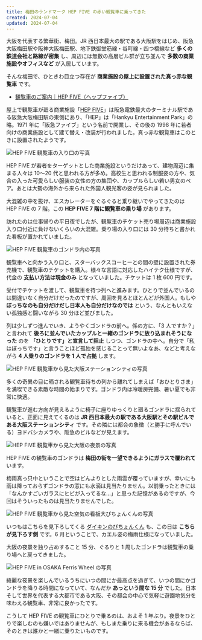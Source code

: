 ```yaml
---
title: 梅田のランドマーク HEP FIVE の赤い観覧車に乗ってきた
created: 2024-07-04
updated: 2024-07-04
---
```


大阪を代表する繁華街、梅田。JR 西日本最大の駅である大阪駅をはじめ、阪急大阪梅田駅や阪神大阪梅田駅、地下鉄御堂筋線・谷町線・四つ橋線など **多くの鉄道会社と路線が密集** し、周辺には無数の高層ビル群が立ち並んで **多数の商業施設やオフィスなど** が入居しています。

そんな梅田で、ひときわ目立つ存在が **商業施設の屋上に設置された真っ赤な観覧車** です。

- [観覧車のご案内｜HEP FIVE（ヘップファイブ）](https://www.hepfive.jp/ferriswheel)

屋上で観覧車が廻る商業施設「[HEP FIVE](https://www.hepfive.jp/)」は阪急電鉄最大のターミナル駅である阪急大阪梅田駅の東側にあり、「HEP」は「Hankyu Entertainment Park」の略。1971 年に「阪急ファイブ」という名前で開業し、その後の 1998 年に若者向けの商業施設として建て替え・改装が行われました。真っ赤な観覧車はこのときに設置されたようです。

![HEP FIVE 観覧車の入り口の写真](d762a616-c4be-4b30-5d7f-e6a6daddde00)

HEP FIVE が若者をターゲットとした商業施設というだけあって、建物周辺に集まる人々は 10～20 代と思われる方が多め。高校生と思われる制服姿の方や、気合の入った可愛らしい服装の女性の方の集団や、カップルらしい若い男女のペア。あとは大勢の海外から来られた外国人観光客の姿が見られました。

大混雑の中を抜け、エスカレーターをぐるぐると乗り継いでやってきたのは HEP FIVE の 7 階。この **HEP FIVE 7 階に観覧車の乗り場** があります。

訪れたのは仕事帰りの平日夜でしたが、観覧車のチケット売り場周辺は商業施設入り口付近に負けないくらいの大混雑。乗り場の入り口には 30 分待ちと書かれた看板が置かれていました。

![HEP FIVE 観覧車のゴンドラ内の写真](2f3d7d78-74cf-4691-b928-75ada0bf5200)

観覧車へと向かう入り口と、スターバックスコーヒーとの間の壁に設置された券売機で、観覧車のチケットを購入。様々な言語に対応したハイテク仕様ですが、代金の **支払い方法は現金のみ** となっていました。チケットは 1 枚 600 円です。

受付でチケットを渡して、観覧車を待つ列へと進みます。ひとりで並んでいるのは間違いなく自分だけだったのですが、周囲を見るとほとんどが外国人。もしや **ぼっちなのも自分だけだし日本人も自分だけなのでは** という、なんともいえない孤独感と闘いながら 30 分ほど並びました。

列は少しずつ進んでいき、ようやくゴンドラの前へ。係の方に、「3 人ですか？」と言われて **後ろに並んでいたカップルと一緒のゴンドラに放り込まれそうになった** のを **「ひとりです」と宣言して阻止** しつつ、ゴンドラの中へ。自分で「私はぼっちです」と言うことほど孤独を感じることって無いよなあ、などと考えながら **4 人乗りのゴンドラを 1 人で占拠** します。

![HEP FIVE 観覧車から見た大阪ステーションシティの写真](51d313fa-caac-47d9-3db8-b383e70afd00)

多くの奇異の目に晒される観覧車待ちの列から離れてしまえば「おひとりさま」を満喫できる素敵な時間の始まりです。ゴンドラ内は冷暖房完備、暑い夏でも非常に快適。

観覧車が進む方向が見えるように椅子に座りゆっくりと廻るゴンドラに揺られていると、正面に見えてくるのは **JR 西日本最大の駅である大阪駅とその駅ビルである大阪ステーションシティ** です。その隣には都会の象徴（と勝手に呼んでいる）ヨドバシカメラや、阪急のビルなどが見えます。

![HEP FIVE 観覧車から見た大阪の夜景の写真](c6656198-56b2-4db9-1e97-7aa4cb4c5600)

HEP FIVE の観覧車のゴンドラは **梅田の街を一望できるようにガラスで覆われて** います。

梅雨真っ只中ということで空はどんよりとした雨雲が覆っていますが、幸いにも雨は降っておらずゴンドラの窓にも水滴は見当たりません。以前乗ったときには「なんかすごいガラスにヒビが入ってるな…」と思った記憶があるのですが、今回はそういったものは見当たりませんでした。

![HEP FIVE 観覧車から見た空気の看板大ぴちょんくんの写真](fa971ec1-92aa-4445-f296-c5e0027c3800)

いつもはこちらを見下ろしてくる [ダイキンのぴちょんくん](https://www.ac.daikin.co.jp/pichonkun/9colors) も、この日は **こちらが見下ろす側** です。6 月ということで、カエル姿の梅雨仕様になっていました。

大阪の夜景を独り占めすること 15 分、ぐるりと 1 周したゴンドラは観覧車の乗り場へと戻ってきました。

![HEP FIVE in OSAKA Ferris Wheel の写真](6302e3c9-2493-4790-5b25-d10afeb5e600)

綺麗な夜景を楽しんでいるうちにいつの間にか最高点を過ぎて、いつの間にかゴンドラを降りる時間になっていて、なんだか **あっという間な 15 分** でした。日本そして世界を代表する大都市である大阪、その都会の中心で気軽に遊園地気分を味わえる観覧車、非常に良かったです。

こうして HEP FIVE の観覧車にひとりで乗るのは、およそ 1 年ぶり。夜景をひとりで楽しむのも嫌いではありませんが、もしまた乗りに来る機会があるならば、そのときは誰かと一緒に乗りたいものです。
